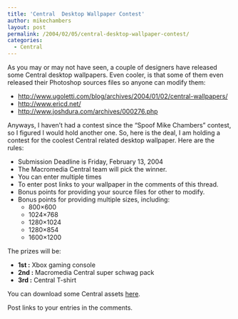 ```yaml
---
title: 'Central  Desktop Wallpaper Contest'
author: mikechambers
layout: post
permalink: /2004/02/05/central-desktop-wallpaper-contest/
categories:
  - Central
---
```



As you may or may not have seen, a couple of designers have released some Central desktop wallpapers. Even cooler, is that some of them even released their Photoshop sources files so anyone can modify them:

*   <http://www.ugoletti.com/blog/archives/2004/01/02/central-wallpapers/>
*   <http://www.ericd.net/>
*   <http://www.joshdura.com/archives/000276.php>

Anyways, I haven&#8217;t had a contest since the &#8220;Spoof Mike Chambers&#8221; contest, so I figured I would hold another one. So, here is the deal, I am holding a contest for the coolest Central related desktop wallpaper. Here are the rules:

*   Submission Deadline is Friday, February 13, 2004
*   The Macromedia Central team will pick the winner.
*   You can enter multiple times
*   To enter post links to your wallpaper in the comments of this thread.
*   Bonus points for providing your source files for other to modify.
*   Bonus points for providing multiple sizes, including: 
    *   800&#215;600
    *   1024&#215;768
    *   1280&#215;1024
    *   1280&#215;854
    *   1600&#215;1200

The prizes will be:

*   **1st :** Xbox gaming console
*   **2nd :** Macromedia Central super schwag pack
*   **3rd :** Central T-shirt

You can download some Central assets [here][1].

Post links to your entries in the comments.

 [1]: /mesh/files/central_assets.zip